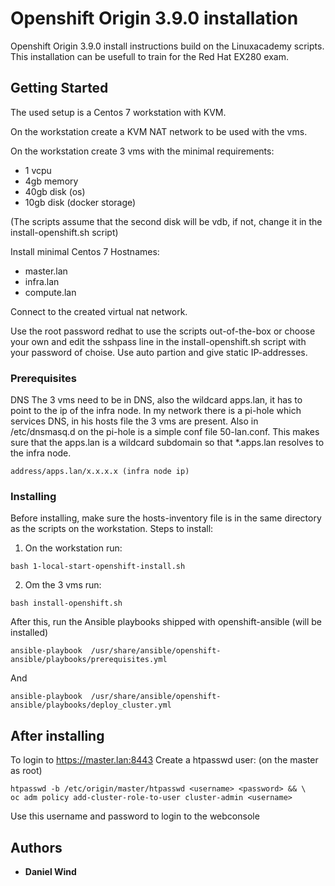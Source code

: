 # Openshift Origin 3.9.0 installation

Openshift Origin 3.9.0 install instructions build on the Linuxacademy scripts. This installation can be usefull to train for the Red Hat EX280 exam.

## Getting Started

The used setup is a Centos 7 workstation with KVM.

On the workstation create a KVM NAT network to be used with the vms.

On the workstation create 3 vms with the minimal requirements:
- 1 vcpu
- 4gb memory
- 40gb disk (os)
- 10gb disk (docker storage)

(The scripts assume that the second disk will be vdb, if not, change it in the install-openshift.sh script)

Install minimal Centos 7
Hostnames:
- master.lan
- infra.lan
- compute.lan

Connect to the created virtual nat network.

Use the root password redhat to use the scripts out-of-the-box or choose your own and edit the sshpass line in the install-openshift.sh script with your password of choise.
Use auto partion and give static IP-addresses.

### Prerequisites

DNS
The 3 vms need to be in DNS, also the wildcard apps.lan, it has to point to the ip of the infra node.
In my network there is a pi-hole which services DNS, in his hosts file the 3 vms are present. Also in /etc/dnsmasq.d on the pi-hole is a simple conf file 50-lan.conf. This makes sure that the apps.lan is a wildcard subdomain so that *.apps.lan resolves to the infra node.
```
address/apps.lan/x.x.x.x (infra node ip)
```

### Installing
Before installing, make sure the hosts-inventory file is in the same directory as the scripts on the workstation.
Steps to install:

1. On the workstation run:
```
bash 1-local-start-openshift-install.sh
```
2. Om the 3 vms run:
```
bash install-openshift.sh
```
After this, run the Ansible playbooks shipped with openshift-ansible (will be installed)
```
ansible-playbook  /usr/share/ansible/openshift-ansible/playbooks/prerequisites.yml
```
And
```
ansible-playbook  /usr/share/ansible/openshift-ansible/playbooks/deploy_cluster.yml
```

## After installing
To login to https://master.lan:8443
Create a htpasswd user: (on the master as root)
```
htpasswd -b /etc/origin/master/htpasswd <username> <password> && \
oc adm policy add-cluster-role-to-user cluster-admin <username> 
```
Use this username and password to login to the webconsole

## Authors

* **Daniel Wind** 

